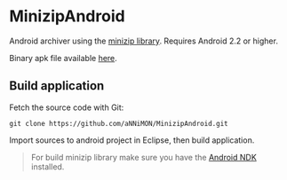 MinizipAndroid
==============
Android archiver using the [minizip library](https://github.com/nmoinvaz/minizip).
Requires Android 2.2 or higher.

Binary apk file available [here](http://annimon.com/files/MinizipAndroid.apk).

Build application
-----------------
Fetch the source code with Git:

    git clone https://github.com/aNNiMON/MinizipAndroid.git

Import sources to android project in Eclipse, then build application.

> For build minizip library make sure you have the [Android NDK](http://developer.android.com/tools/sdk/ndk/) installed.
